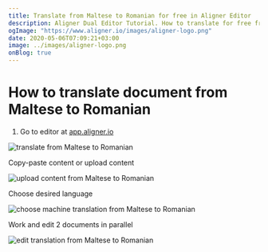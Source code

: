```yaml
---
title: Translate from Maltese to Romanian for free in Aligner Editor
description: Aligner Dual Editor Tutorial. How to translate for free from Maltese to Romanian. Aligner is multilingual document management platform. 
ogImage: "https://www.aligner.io/images/aligner-logo.png"
date: 2020-05-06T07:09:21+03:00
image: ../images/aligner-logo.png
onBlog: true
---
```


# How to translate document from Maltese to Romanian

1. Go to editor at [app.aligner.io](https://app.aligner.io "Aligner App web page")

![translate from Maltese to Romanian](../aligner-blank-editor.png "translate from Maltese to Romanian")

Copy-paste content or upload content

![upload content from Maltese to Romanian](../aligner-uploaded-document.png "upload content from Maltese to Romanian")

Choose desired language

![choose machine translation from Maltese to Romanian](../aligner-language-dropdown.png "choose machine translation from Maltese to Romanian")

Work and edit 2 documents in parallel

![edit translation from Maltese to Romanian](../aligner-double-sitded-editor.png "edit translation from Maltese to Romanian")

